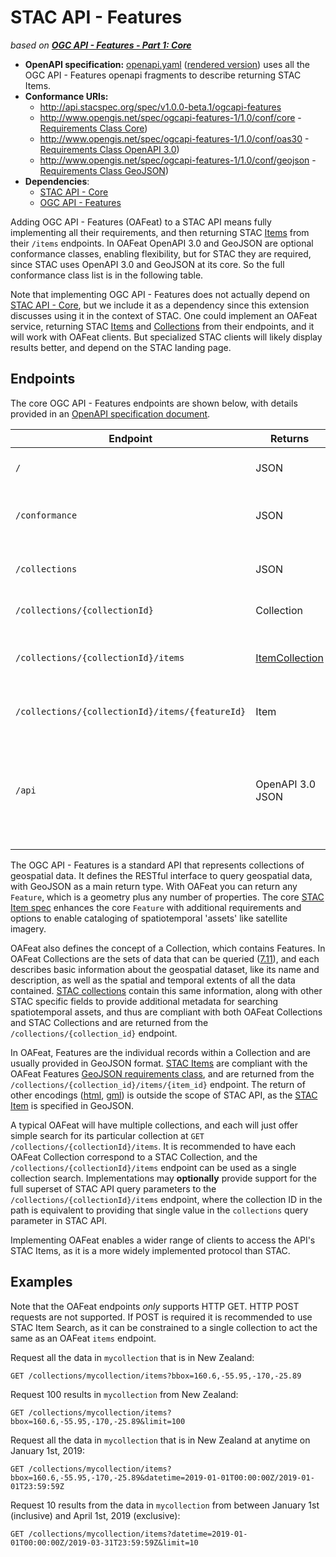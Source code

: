 # STAC API - Features

*based on [**OGC API - Features - Part 1: Core**](https://www.ogc.org/standards/ogcapi-features)*

- **OpenAPI specification:** [openapi.yaml](openapi.yaml) ([rendered version](http://api.stacspec.org/spec/v1.0.0-beta.1/ogcapi-features)) 
  uses all the OGC API - Features openapi fragments to describe returning STAC Items.
- **Conformance URIs:**
  - <http://api.stacspec.org/spec/v1.0.0-beta.1/ogcapi-features> 
  - <http://www.opengis.net/spec/ogcapi-features-1/1.0/conf/core> - [Requirements Class Core](http://docs.opengeospatial.org/is/17-069r3/17-069r3.html#rc_core))
  - <http://www.opengis.net/spec/ogcapi-features-1/1.0/conf/oas30> - [Requirements Class OpenAPI 3.0](http://docs.opengeospatial.org/is/17-069r3/17-069r3.html#rc_oas30))
  - <http://www.opengis.net/spec/ogcapi-features-1/1.0/conf/geojson> - [Requirements Class GeoJSON](http://docs.opengeospatial.org/is/17-069r3/17-069r3.html#_requirements_class_geojson))
- **Dependencies**:
  - [STAC API - Core](../core)
  - [OGC API - Features](https://www.ogc.org/standards/ogcapi-features)

Adding OGC API - Features (OAFeat) to a STAC API means fully implementing all their requirements, and then returning STAC 
[Items](../stac-spec/item-spec/README.md) from their `/items` endpoints. In OAFeat OpenAPI 3.0 and GeoJSON are optional 
conformance classes, enabling flexibility, but for STAC they are required, since STAC uses OpenAPI 3.0 and GeoJSON at its
core.  So the full conformance class list is in the following table.

Note that implementing OGC API - Features does not actually depend on [STAC API - Core](../core), but we include it as a dependency since
this extension discusses using it in the context of STAC. One could implement an OAFeat service, returning STAC 
[Items](../stac-spec/item-spec/README.md) and [Collections](../stac-spec/collection-spec/README.md) from their endpoints, and it will work
with OAFeat clients. But specialized STAC clients will likely display results better, and depend on the STAC landing page.

## Endpoints

The core OGC API - Features endpoints are shown below, with details provided in an 
[OpenAPI specification document](openapi.yaml).

| Endpoint                                        | Returns          | Description |
| ----------------------------------------------- | ---------------- | ----------- |
| `/`                                             | JSON             | Landing page, links to API capabilities |
| `/conformance`                                  | JSON             | Info about standards to which the API conforms |
| `/collections`                                  | JSON             | Object with a list of Collections contained in the catalog and links |
| `/collections/{collectionId}`                   | Collection       | Returns single Collection JSON |
| `/collections/{collectionId}/items`             | [ItemCollection](../core/itemcollection.md)   | GeoJSON FeatureCollection-conformant entity of Items in collection |
| `/collections/{collectionId}/items/{featureId}` | Item             | Returns single Item (GeoJSON Feature) |
| `/api`                                          | OpenAPI 3.0 JSON | Returns an OpenAPI description of the service from the `service-desc` link `rel` - not required to be `/api`, but the document is required |

The OGC API - Features is a standard API that represents collections of geospatial data. It defines the RESTful interface 
to query geospatial data, with GeoJSON as a main return type. With OAFeat you can return any `Feature`, which is a geometry 
plus any number of properties. The core [STAC Item spec](../stac-spec/item-spec/README.md) 
enhances the core `Feature` with additional requirements and options to enable cataloging of spatiotemporal 'assets' like 
satellite imagery. 

OAFeat also defines the concept of a Collection, which contains Features. In OAFeat Collections are the sets of data that can 
be queried ([7.11](http://docs.opengeospatial.org/is/17-069r3/17-069r3.html#_collections_)), and each describes basic 
information about the geospatial dataset, like its name and description, as well as the spatial and temporal extents of all 
the data contained. [STAC collections](../stac-spec/collection-spec/README.md) contain this same 
information, along with other STAC specific fields to provide additional metadata for searching spatiotemporal assets, and 
thus are compliant with both OAFeat Collections and STAC Collections and are returned from the `/collections/{collection_id}` 
endpoint.

In OAFeat, Features are the individual records within a Collection and are usually provided in GeoJSON format. 
[STAC Items](../stac-spec/item-spec/README.md) are compliant with the OAFeat Features 
[GeoJSON requirements class](http://docs.ogc.org/is/17-069r3/17-069r3.html#_requirements_class_geojson), and are returned from the 
`/collections/{collection_id}/items/{item_id}` endpoint. The return of other encodings 
([html](http://docs.ogc.org/is/17-069r3/17-069r3.html#rc_html), [gml](http://docs.ogc.org/is/17-069r3/17-069r3.html#rc_gmlsf0))
is outside the scope of STAC API, as the [STAC Item](../stac-spec/item-spec/item-spec.md) is
specified in GeoJSON.

A typical OAFeat will have multiple collections, and each will just offer simple search for its particular collection at 
`GET /collections/{collectionId}/items`. It is recommended to have each OAFeat Collection correspond to a STAC Collection,
and the `/collections/{collectionId}/items` endpoint can be used as a single collection search. Implementations may **optionally** 
provide support for the full superset of STAC API query parameters to the `/collections/{collectionId}/items` endpoint,
where the collection ID in the path is equivalent to providing that single value in the `collections` query parameter in 
STAC API.

Implementing OAFeat enables a wider range of clients to access the API's STAC Items, as it is a more widely implemented
protocol than STAC. 

## Examples

Note that the OAFeat endpoints *only* supports HTTP GET. HTTP POST requests are not supported. If POST is required it is 
recommended to use STAC Item Search, as it can be constrained to a single collection to act the same as an OAFeat `items`
endpoint.

Request all the data in `mycollection` that is in New Zealand:

```http
GET /collections/mycollection/items?bbox=160.6,-55.95,-170,-25.89
```

Request 100 results in `mycollection` from New Zealand:

```http
GET /collections/mycollection/items?bbox=160.6,-55.95,-170,-25.89&limit=100
```

Request all the data in `mycollection` that is in New Zealand at anytime on January 1st, 2019:

```http
GET /collections/mycollection/items?bbox=160.6,-55.95,-170,-25.89&datetime=2019-01-01T00:00:00Z/2019-01-01T23:59:59Z
```

Request 10 results from the data in `mycollection` from between January 1st (inclusive) and April 1st, 2019 (exclusive):

```http
GET /collections/mycollection/items?datetime=2019-01-01T00:00:00Z/2019-03-31T23:59:59Z&limit=10
```
